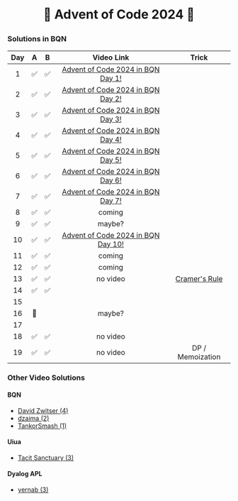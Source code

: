 # <p align="center">🎄 Advent of Code 2024 🎄</p>

### Solutions in BQN

|  Day  |   A   |   B   |                                    Video Link                                     |                             Trick                              |
| :---: | :---: | :---: | :-------------------------------------------------------------------------------: | :------------------------------------------------------------: |
|   1   |   ✅   |   ✅   | [Advent of Code 2024 in BQN Day 1!](https://www.youtube.com/watch?v=ZlqY26kfUmE)  |
|   2   |   ✅   |   ✅   | [Advent of Code 2024 in BQN Day 2!](https://www.youtube.com/watch?v=TlJVXhS7Cuw)  |
|   3   |   ✅   |   ✅   | [Advent of Code 2024 in BQN Day 3!](https://www.youtube.com/watch?v=c58tokE3B-I)  |
|   4   |   ✅   |   ✅   | [Advent of Code 2024 in BQN Day 4!](https://www.youtube.com/watch?v=dwjgsnBBQDo)  |
|   5   |   ✅   |   ✅   | [Advent of Code 2024 in BQN Day 5!](https://www.youtube.com/watch?v=ekpNCRzDLAU)  |
|   6   |   ✅   |   ✅   | [Advent of Code 2024 in BQN Day 6!](https://www.youtube.com/watch?v=d7BtkC6xK5I)  |
|   7   |   ✅   |   ✅   | [Advent of Code 2024 in BQN Day 7!](https://www.youtube.com/watch?v=84aiE5u-x3U)  |
|   8   |   ✅   |   ✅   |                                      coming                                       |
|   9   |   ✅   |   ✅   |                                      maybe?                                       |
|  10   |   ✅   |   ✅   | [Advent of Code 2024 in BQN Day 10!](https://www.youtube.com/watch?v=E2NiBwPJWeE) |
|  11   |   ✅   |   ✅   |                                      coming                                       |
|  12   |   ✅   |   ✅   |                                      coming                                       |
|  13   |   ✅   |   ✅   |                                     no video                                      | [Cramer's Rule](https://en.wikipedia.org/wiki/Cramer%27s_rule) |
|  14   |   ✅   |   ✅   |                                                                                   |
|  15   |       |       |
|  16   |   🚧   |       |                                      maybe?                                       |
|  17   |       |       |
|  18   |   ✅   |   ✅   |                                     no video                                      |
|  19   |   ✅   |   ✅   |                                     no video                                      |                        DP / Memoization                        |

### Other Video Solutions

#### BQN

* [David Zwitser (4)](https://www.youtube.com/playlist?list=PLR01lagS_QPAX1K2WhJyCckS1btn0Dszy)
* [dzaima (2)](https://www.youtube.com/@dzaima)
* [TankorSmash (1)](https://www.youtube.com/watch?v=21rBsPi4gYs)

#### Uiua

* [Tacit Sanctuary (3)](https://www.youtube.com/watch?v=oisqHdxJyvA)

#### Dyalog APL

* [yernab (3)](https://www.youtube.com/@yernab/videos)
